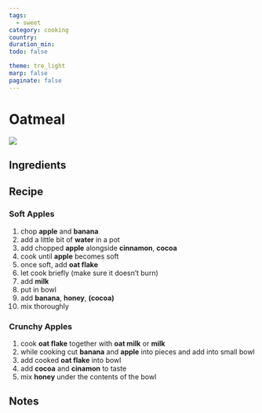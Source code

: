 ```yaml
---
tags:
  - sweet
category: cooking
country:
duration_min:
todo: false

theme: tre_light
marp: false
paginate: false
---
```


# Oatmeal

![](../../gfx/PXL_20250313_200802642.jpg)

## Ingredients

## Recipe

### Soft Apples
1. chop **apple** and **banana**
1. add a little bit of **water** in a pot
1. add chopped **apple** alongside **cinnamon**, **cocoa**
1. cook until **apple** becomes soft
1. once soft, add **oat flake**
1. let cook briefly (make sure it doesn’t burn)
1. add **milk**
1. put in bowl
1. add **banana**, **honey**, **(cocoa)**
1. mix thoroughly

### Crunchy Apples
1. cook **oat flake** together with **oat milk** or **milk**
1. while cooking cut **banana** and **apple** into pieces and add into small bowl
1. add cooked **oat flake** into bowl
1. add **cocoa** and **cinamon** to taste
1. mix **honey** under the contents of the bowl


## Notes
